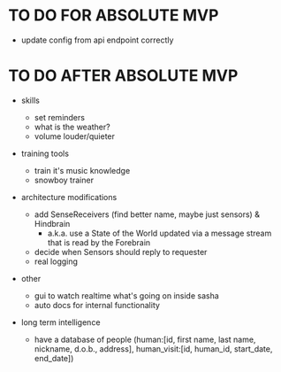 # TO DO FOR ABSOLUTE MVP

- update config from api endpoint correctly

# TO DO AFTER ABSOLUTE MVP

- skills
    - set reminders
    - what is the weather?
    - volume louder/quieter

- training tools
    - train it's music knowledge
    - snowboy trainer

- architecture modifications
    - add SenseReceivers (find better name, maybe just sensors) & Hindbrain
        - a.k.a. use a State of the World updated via a message stream that is read by the Forebrain
    - decide when Sensors should reply to requester
    - real logging

- other
    - gui to watch realtime what's going on inside sasha
    - auto docs for internal functionality


- long term intelligence
    - have a database of people (human:[id, first name, last name, nickname, d.o.b., address], human_visit:[id, human_id, start_date, end_date])
